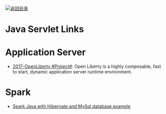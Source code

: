 [![返回目录](https://parg.co/UGo)](https://github.com/wxyyxc1992/Awesome-Links) 

# Java Servlet Links

# Application Server

- [2017-OpenLiberty #Project#](https://github.com/OpenLiberty/open-liberty): Open Liberty is a highly composable, fast to start, dynamic application server runtime environment.

# Spark

- [Spark Java with Hibernate and MySql database example](https://parg.co/U9j)
